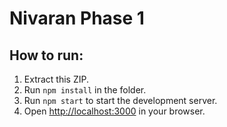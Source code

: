 # Nivaran Phase 1

## How to run:
1. Extract this ZIP.
2. Run `npm install` in the folder.
3. Run `npm start` to start the development server.
4. Open [http://localhost:3000](http://localhost:3000) in your browser.
